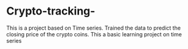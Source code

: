# Crypto-tracking-
This is a project based on Time series. Trained the data to predict the closing price of the crypto coins. This a basic learning project on time series

